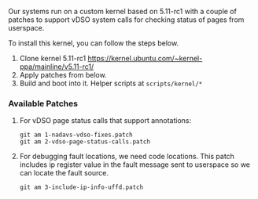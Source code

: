 Our systems run on a custom kernel based on 5.11-rc1 
with a couple of patches to support vDSO system calls
for checking status of pages from userspace.


To install this kernel, you can follow the steps below.
1. Clone kernel 5.11-rc1
    https://kernel.ubuntu.com/~kernel-ppa/mainline/v5.11-rc1/
2. Apply patches from below.
3. Build and boot into it. Helper scripts at `scripts/kernel/*`

### Available Patches
1. For vDSO page status calls that support annotations:
    ```
    git am 1-nadavs-vdso-fixes.patch
    git am 2-vdso-page-status-calls.patch
    ```
2. For debugging fault locations, we need code locations. This 
    patch includes ip register value in the fault message sent 
    to userspace so we can locate the fault source.
    ```
    git am 3-include-ip-info-uffd.patch
    ```


